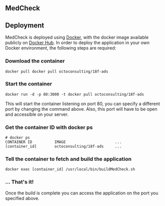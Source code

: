 ## MedCheck

## Deployment
MedCheck is deployed using [Docker](http://docker.com), with the docker image available publicly on [Docker Hub](https://registry.hub.docker.com/u/octoconsulting/18f-ads/). In order to deploy the application in your own Docker environment, the following steps are required:

### Download the container

	docker pull docker pull octoconsulting/18f-ads

### Start the container
	docker run -d -p 80:3000 -t docker pull octoconsulting/18f-ads

This will start the container listening on port 80, you can specify a different port by changing the command above. Also, this port will have to be open and accessible on your server.

### Get the container ID with docker ps
	# docker ps
	CONTAINER ID          IMAGE                      ...
	[container_id]        octoconsulting/18f-ads     ...

### Tell the container to fetch and build the application
	docker exec [container_id] /usr/local/bin/buildMedCheck.sh

### ... That's it!
Once the build is complete you can access the application on the port you specified above.
